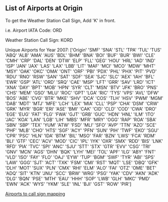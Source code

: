 ## List of Airports at Origin

To get the Weather Station Call Sign, Add 'K' in front.

i.e. Airport IATA Code: ORD

Weather Station Call Sign: KORD

Unique Airports for Year 2007: 
	['Origin' 'SMF' 'SNA' 'STL' 'TPA' 'TUL' 'TUS' 'ABQ' 'ALB' 'AMA' 'AUS' 'BDL'
 'BHM' 'BNA' 'BOI' 'BUF' 'BUR' 'BWI' 'CLE' 'CMH' 'CRP' 'DAL' 'DEN' 'DTW'
 'ELP' 'FLL' 'GEG' 'HOU' 'HRL' 'IAD' 'IND' 'ISP' 'JAN' 'JAX' 'LAS' 'LAX'
 'LBB' 'LIT' 'MAF' 'MCI' 'MCO' 'MDW' 'MHT' 'MSY' 'OAK' 'OKC' 'OMA' 'ONT'
 'ORF' 'PBI' 'PDX' 'PHL' 'PHX' 'PIT' 'PVD' 'RDU' 'RNO' 'RSW' 'SAN' 'SAT'
 'SDF' 'SEA' 'SJC' 'SLC' 'AEX' 'IAH' 'BFL' 'EWR' 'GSP' 'ATL' 'ORD' 'SRQ'
 'CAE' 'MSP' 'LFT' 'GRR' 'SAV' 'LRD' 'ICT' 'XNA' 'DAY' 'BPT' 'MOB' 'HPN'
 'SYR' 'CLT' 'MSN' 'BTV' 'JFK' 'BRO' 'PNS' 'CHS' 'MEM' 'GSO' 'MLU' 'ROC'
 'GPT' 'LGA' 'RIC' 'TYS' 'VPS' 'AVL' 'DFW' 'BOS' 'ABE' 'CVG' 'BTR' 'MKE'
 'SHV' 'DCA' 'COS' 'TLH' 'HSV' 'PWM' 'MGM' 'DAB' 'MDT' 'MTJ' 'MFE' 'LCH'
 'LEX' 'MIA' 'CLL' 'PSP' 'CHA' 'DSM' 'CRW' 'GRK' 'MYR' 'BGR' 'ERI' 'ASE'
 'BMI' 'CAK' 'CID' 'CLD' 'COD' 'CWA' 'DRO' 'EGE' 'EUG' 'FAT' 'FLG' 'FWA'
 'GJT' 'GRB' 'GUC' 'HDN' 'HNL' 'ILM' 'ITO' 'JAC' 'KOA' 'LAN' 'LGB' 'LIH'
 'MBS' 'MFR' 'MRY' 'OGG' 'RAP' 'ROA' 'SBA' 'SBN' 'SBP' 'TEX' 'YUM' 'ATW'
 'FSD' 'MLI' 'SFO' 'AVP' 'TTN' 'AZO' 'SCE' 'PHF' 'MLB' 'CHO' 'HTS' 'SGF'
 'ACY' 'PFN' 'SUN' 'PIH' 'TWF' 'EKO' 'SGU' 'CPR' 'PSC' 'HLN' 'IDA' 'BTM'
 'BIL' 'MSO' 'FAR' 'BZN' 'LWS' 'FCA' 'RDM' 'BLI' 'GTF' 'CEC' 'ACV' 'MOD'
 'CIC' 'IPL' 'IYK' 'OXR' 'SMX' 'RDD' 'BIS' 'LNK' 'RFD' 'PIA' 'TVC' 'SPI'
 'ANC' 'SJU' 'STT' 'STX' 'GTR' 'EVV' 'CSG' 'TRI' 'GNV' 'MCN' 'AGS' 'DHN'
 'BQK' 'LYH' 'MEI' 'TOL' 'APF' 'ILG' 'ABY' 'FNT' 'VLD' 'ISO' 'FAY' 'FLO'
 'OAJ' 'EYW' 'TUP' 'BGM' 'SWF' 'TYR' 'ABI' 'SPS' 'LAW' 'GGG' 'SJT' 'ACT'
 'TXK' 'FSM' 'CMI' 'RST' 'MQT' 'LSE' 'DBQ' 'GFK' 'DLH' 'MOT' 'SUX' 'PLN'
 'CMX' 'RHI' 'ELM' 'ALO' 'FAI' 'OTZ' 'OME' 'BET' 'ADQ' 'SIT' 'KTN' 'JNU'
 'SCC' 'BRW' 'WRG' 'PSG' 'YAK' 'CDV' 'AKN' 'ADK' 'DLG' 'BQN' 'PSE' 'MTH'
 'EAU' 'HHH' 'SOP' 'LWB' 'GLH' 'MKC' 'PMD' 'EWN' 'ACK' 'WYS' 'YKM' 'SLE'
 'INL' 'BJI' 'GST' 'ROW' 'PIR']
 
 [Airports to call sign mapping](http://stat-computing.org/dataexpo/2009/airports.csv)
